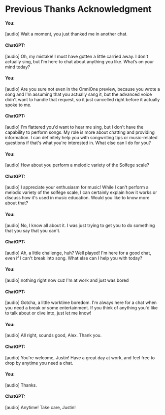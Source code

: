 # Previous Thanks Acknowledgment

#### You:

[audio] Wait a moment, you just thanked me in another chat.

#### ChatGPT:
[audio] Oh, my mistake! I must have gotten a little carried away. I don't actually sing, but I'm here to chat about anything you like. What’s on your mind today?


#### You:

[audio] Are you sure not even in the OmniOne preview, because you wrote a song and I'm assuming that you actually sang it, but the advanced voice didn't want to handle that request, so it just cancelled right before it actually spoke to me.

#### ChatGPT:
[audio] I'm flattered you'd want to hear me sing, but I don't have the capability to perform songs. My role is more about chatting and providing information. I can definitely help you with songwriting tips or music-related questions if that's what you're interested in. What else can I do for you?


#### You:

[audio] How about you perform a melodic variety of the Solfege scale?

#### ChatGPT:
[audio] I appreciate your enthusiasm for music! While I can't perform a melodic variety of the solfège scale, I can certainly explain how it works or discuss how it's used in music education. Would you like to know more about that?


#### You:

[audio] No, I know all about it. I was just trying to get you to do something that you say that you can't.

#### ChatGPT:
[audio] Ah, a little challenge, huh? Well played! I'm here for a good chat, even if I can't break into song. What else can I help you with today? 


#### You:

[audio] nothing right now cuz I'm at work and just was bored

#### ChatGPT:
[audio] Gotcha, a little worktime boredom. I'm always here for a chat when you need a break or some entertainment. If you think of anything you'd like to talk about or dive into, just let me know!


#### You:

[audio] All right, sounds good, Alex. Thank you.

#### ChatGPT:
[audio] You're welcome, Justin! Have a great day at work, and feel free to drop by anytime you need a chat.


#### You:

[audio] Thanks.

#### ChatGPT:
[audio] Anytime! Take care, Justin!
